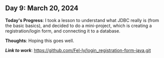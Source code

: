 ## Day 9: March 20, 2024

**Today's Progress**: I took a lesson to understand what JDBC really is (from the basic basics), and decided to do a mini-project, which is creating a registration/login form, and connecting it to a database. 

__Thoughts__: Hoping this goes well.

___Link to work___: https://github.com/Fel-ly/login_registration-form-java.git
